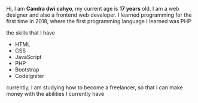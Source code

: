 Hi, I am **Candra dwi cahyo**, my current age is **17 years** old.  I am a web designer and also a frontend web developer.  I learned programming for the first time in 2018, where the first programming language I learned was PHP

 the skills that I have

 - HTML
 - CSS
 - JavaScript
 - PHP
 - Bootstrap
 - CodeIgniter

 currently, I am studying how to become a freelancer, so that I can make money with the abilities I currently have
